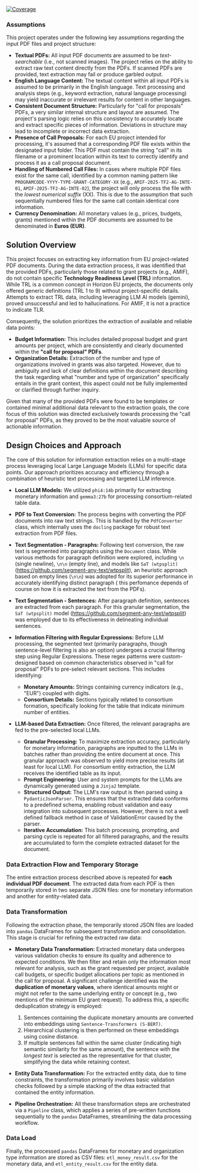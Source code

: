 [![Coverage](https://img.shields.io/endpoint?url=https://gist.githubusercontent.com/dipperalbel/adfcd8d043e30baf54876431640c2936/raw/coverage.json)](https://github.com/dipperalbel/llm_etl_pipeline/actions)
### Assumptions

This project operates under the following key assumptions regarding the input PDF files and project structure:

* **Textual PDFs:** All input PDF documents are assumed to be *text-searchable* (i.e., not scanned images). The project relies on the ability to extract raw text content directly from the PDFs. If scanned PDFs are provided, text extraction may fail or produce garbled output.
* **English Language Content:** The textual content within all input PDFs is assumed to be primarily in the English language. Text processing and analysis steps (e.g., keyword extraction, natural language processing) may yield inaccurate or irrelevant results for content in other languages.
* **Consistent Document Structure:** Particularly for "call for proposals" PDFs, a very similar internal structure and layout are assumed. The project's parsing logic relies on this consistency to accurately locate and extract specific pieces of information. Deviations in structure may lead to incomplete or incorrect data extraction.
* **Presence of Call Proposals:** For each EU project intended for processing, it's assumed that a corresponding PDF file exists within the designated input folder. This PDF must contain the string "call" in its filename or a prominent location within its text to correctly identify and process it as a call proposal document.
* **Handling of Numbered Call Files:** In cases where multiple PDF files exist for the same call, identified by a common naming pattern like `PROGRAMCODE-YYYY-TYPE-GRANT-CATEGORY-XX` (e.g., `AMIF-2025-TF2-AG-INTE-01`, `AMIF-2025-TF2-AG-INTE-02`), the project will only process the file with the *lowest numerical suffix* (XX). This is due to the assumption that such sequentially numbered files for the same call contain identical core information.
* **Currency Denomination:** All monetary values (e.g., prices, budgets, grants) mentioned within the PDF documents are assumed to be denominated in **Euros (EUR)**.

## Solution Overview

This project focuses on extracting key information from EU project-related PDF documents. During the data extraction process, it was identified that the provided PDFs, particularly those related to grant projects (e.g., AMIF), do not contain specific **Technology Readiness Level (TRL)** information. While TRL is a common concept in Horizon EU projects, the documents only offered generic definitions (TRL 1 to 9) without project-specific details. Attempts to extract TRL data, including leveraging LLM AI models (gemini), proved unsuccessful and led to hallucinations. For AMIF, it is not a practice to indicate TLR.

Consequently, the solution prioritizes the extraction of available and reliable data points:

* **Budget Information:** This includes detailed proposal budget and grant amounts per project, which are consistently and clearly documented within the **"call for proposal" PDFs**.
* **Organization Details:** Extraction of the number and type of organizations involved in grants was also targeted. However, due to ambiguity and lack of clear definitions within the document describing the task regarding what "number and type of organization" specifically entails in the grant context, this aspect could not be fully implemented or clarified through further inquiry.

Given that many of the provided PDFs were found to be templates or contained minimal additional data relevant to the extraction goals, the core focus of this solution was directed exclusively towards processing the "call for proposal" PDFs, as they proved to be the most valuable source of actionable information.

## Design Choices and Approach

The core of this solution for information extraction relies on a multi-stage process leveraging local Large Language Models (LLMs) for specific data points. Our approach prioritizes accuracy and efficiency through a combination of heuristic text processing and targeted LLM inference.

* **Local LLM Models:** We utilized `phi4:14b` primarily for extracting monetary information and `gemma3:27b` for processing consortium-related table data.

* **PDF to Text Conversion:**
    The process begins with converting the PDF documents into raw text strings. This is handled by the `PdfConverter` class, which internally uses the `docling` package for robust text extraction from PDF files.

* **Text Segmentation - Paragraphs:**
    Following text conversion, the raw text is segmented into paragraphs using the `Document` class. While various methods for paragraph definition were explored, including `\n` (single newline), `\n\n` (empty line), and models like `SaT (wtpsplit)` (https://github.com/segment-any-text/wtpsplit), an heuristic approach based on empty lines (`\n\n`) was adopted for its superior performance in accurately identifying distinct paragraph ( this perfomance depends of course on how it is extracted the text from the PDFs).

* **Text Segmentation - Sentences:**
    After paragraph definition, sentences are extracted from each paragraph. For this granular segmentation, the `SaT (wtpsplit)` model (https://github.com/segment-any-text/wtpsplit) was employed due to its effectiveness in delineating individual sentences.

* **Information Filtering with Regular Expressions:**
    Before LLM processing, the segmented text (primarily paragraphs, though sentence-level filtering is also an option) undergoes a crucial filtering step using Regular Expressions. These regex patterns were custom-designed based on common characteristics observed in "call for proposal" PDFs to pre-select relevant sections. This includes identifying:
    * **Monetary Amounts:** Strings containing currency indicators (e.g., "EUR") coupled with digits.
    * **Consortium Details:** Sections typically related to consortium formation, specifically looking for the table that indicate minimum number of entities. 

* **LLM-based Data Extraction:**
    Once filtered, the relevant paragraphs are fed to the pre-selected local LLMs.
    * **Granular Processing:** To maximize extraction accuracy, particularly for monetary information, paragraphs are inputted to the LLMs in batches rather than providing the entire document at once. This granular approach was observed to yield more precise results (at least for local LLM). For consortium entity extraction, the LLM receives the identified table as its input.
    * **Prompt Engineering:** User and system prompts for the LLMs are dynamically generated using a `Jinja2` template.
    * **Structured Output:** The LLM's raw output is then parsed using a `PydanticJsonParser`. This ensures that the extracted data conforms to a predefined schema, enabling robust validation and easy integration into subsequent processes. However, there is not a well defined fallback method in case of ValidationError caused by the parser.
    * **Iterative Accumulation:** This batch processing, prompting, and parsing cycle is repeated for all filtered paragraphs, and the results are accumulated to form the complete extracted dataset for the document.
 
### Data Extraction Flow and Temporary Storage

The entire extraction process described above is repeated for **each individual PDF document**. The extracted data from each PDF is then temporarily stored in two separate JSON files: one for monetary information and another for entity-related data.

### Data Transformation

Following the extraction phase, the temporarily stored JSON files are loaded into `pandas` DataFrames for subsequent transformation and consolidation. This stage is crucial for refining the extracted raw data:

* **Monetary Data Transformation:**
    Extracted monetary data undergoes various validation checks to ensure its quality and adherence to expected conditions. We then filter and retain only the information most relevant for analysis, such as the grant requested per project, available call budgets, or specific budget allocations per topic as mentioned in the call for proposal.
    A significant challenge identified was the **duplication of monetary values**, where identical amounts might or might not refer to the same underlying entity or concept (e.g., two mentions of the minimum EU grant request). To address this, a specific deduplication strategy is employed:
    1.  Sentences containing the duplicate monetary amounts are converted into embeddings using `Sentence-Transformers (S-BERT)`.
    2.  Hierarchical clustering is then performed on these embeddings using cosine distance.
    3.  If multiple sentences fall within the same cluster (indicating high semantic similarity for the same amount), the sentence with the *longest text* is selected as the representative for that cluster, simplifying the data while retaining context.

* **Entity Data Transformation:**
    For the extracted entity data, due to time constraints, the transformation primarily involves basic validation checks followed by a simple stacking of the dtaa extracted that contained the entity information.

* **Pipeline Orchestration:** All these transformation steps are orchestrated via a `Pipeline` class, which applies a series of pre-written functions sequentially to the `pandas` DataFrames, streamlining the data processing workflow.
 
### Data Load

Finally, the processed `pandas` DataFrames for monetary and organization type information are stored as CSV files: `etl_money_result.csv` for the monetary data, and `etl_entity_result.csv` for the entity data.
